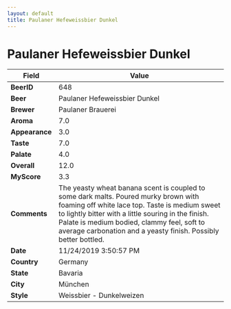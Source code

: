 ```yaml
---
layout: default
title: Paulaner Hefeweissbier Dunkel
---
```


# Paulaner Hefeweissbier Dunkel

| Field         | Value     |
|---------------|-----------|
| **BeerID** | 648 |
| **Beer** | Paulaner Hefeweissbier Dunkel |
| **Brewer** | Paulaner Brauerei |
| **Aroma** | 7.0 |
| **Appearance** | 3.0 |
| **Taste** | 7.0 |
| **Palate** | 4.0 |
| **Overall** | 12.0 |
| **MyScore** | 3.3 |
| **Comments** | The yeasty wheat banana scent is coupled to some dark malts. Poured murky brown with foaming off white lace top. Taste is medium sweet to lightly bitter with a little souring in the finish. Palate is medium bodied, clammy feel, soft to average carbonation and a yeasty finish. Possibly better bottled.  |
| **Date** | 11/24/2019 3:50:57 PM |
| **Country** | Germany |
| **State** | Bavaria |
| **City** | München |
| **Style** | Weissbier - Dunkelweizen |
